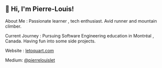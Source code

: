 ## 👋 Hi, I'm Pierre-Louis!

About Me : Passionate learner , tech enthusiast. Avid runner and mountain climber.

Current Journey : Pursuing Software Engineering education in Montréal , Canada. Having fun into some side projects.

Website : [letoquart.com](http://letoquart.com)

Medium: [@pierrelouislet](https://medium.com/@pierrelouislet)
